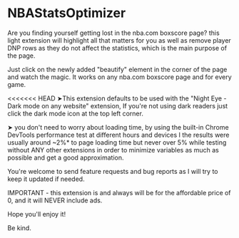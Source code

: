 # NBAStatsOptimizer

Are you finding yourself getting lost in the nba.com boxscore page? this light extension will highlight all that matters for you as well as remove player DNP rows as they do not affect the statistics, which is the main purpose of the page.

Just click on the newly added "beautify" element in the corner of the page and watch the magic.
It works on any nba.com boxscore page and for every game.

<<<<<<< HEAD
➤This extension defaults to be used with the "Night Eye - Dark mode on any website" extension, If you're not using dark readers just click the dark mode icon at the top left corner.

➤ you don't need to worry about loading time, by using the built-in Chrome DevTools performance test at different hours and devices I the results were usually around ~2%* to page loading time but never over 5% while testing without ANY other extensions in order to minimize variables as much as possible and get a good approximation.


You're welcome to send feature requests and bug reports as I will try to keep it updated if needed.

IMPORTANT - this extension is and always will be for the affordable price of 0, and it will NEVER include ads. 

Hope you'll enjoy it!

Be kind.
